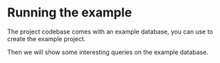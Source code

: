 # Running the example

The project codebase comes with an example database, you can use to create the example project.

Then we will show some interesting queries on the example database.

<!-- WIP -->